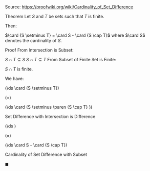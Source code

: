 # 

Source: https://proofwiki.org/wiki/Cardinality_of_Set_Difference

Theorem
Let $S$ and $T$ be sets such that $T$ is finite.

Then:

$\card {S \setminus T} = \card S - \card {S \cap T}$
where $\card S$ denotes the cardinality of $S$.


Proof
From Intersection is Subset:

$S \cap T \subseteq S$
$S \cap T \subseteq T$
From Subset of Finite Set is Finite:

$S \cap T$ is finite.

We have:














\(\ds \card {S \setminus T}\)

\(=\)







\(\ds \card {S \setminus \paren {S \cap T} }\)





Set Difference with Intersection is Difference














\(\ds \)

\(=\)







\(\ds \card S -  \card {S \cap T}\)





Cardinality of Set Difference with Subset



$\blacksquare$





